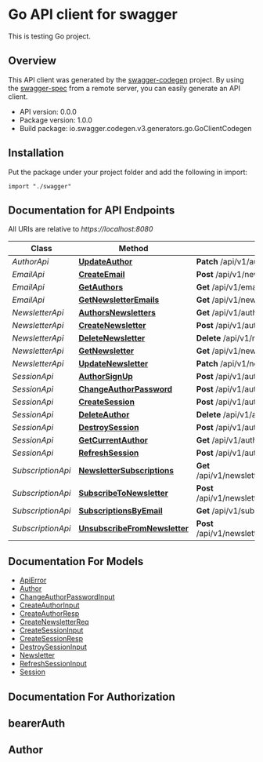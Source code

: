 # Go API client for swagger

This is testing Go project.

## Overview
This API client was generated by the [swagger-codegen](https://github.com/swagger-api/swagger-codegen) project.  By using the [swagger-spec](https://github.com/swagger-api/swagger-spec) from a remote server, you can easily generate an API client.

- API version: 0.0.0
- Package version: 1.0.0
- Build package: io.swagger.codegen.v3.generators.go.GoClientCodegen

## Installation
Put the package under your project folder and add the following in import:
```golang
import "./swagger"
```

## Documentation for API Endpoints

All URIs are relative to *https://localhost:8080*

Class | Method | HTTP request | Description
------------ | ------------- | ------------- | -------------
*AuthorApi* | [**UpdateAuthor**](docs/AuthorApi.md#updateauthor) | **Patch** /api/v1/authors/current | 
*EmailApi* | [**CreateEmail**](docs/EmailApi.md#createemail) | **Post** /api/v1/newsletters/{newsletterId}/emails | 
*EmailApi* | [**GetAuthors**](docs/EmailApi.md#getauthors) | **Get** /api/v1/emails/{emailId} | 
*EmailApi* | [**GetNewsletterEmails**](docs/EmailApi.md#getnewsletteremails) | **Get** /api/v1/newsletters/{newsletterId}/emails | 
*NewsletterApi* | [**AuthorsNewsletters**](docs/NewsletterApi.md#authorsnewsletters) | **Get** /api/v1/authors/current/newsletters | 
*NewsletterApi* | [**CreateNewsletter**](docs/NewsletterApi.md#createnewsletter) | **Post** /api/v1/authors/current/newsletters | 
*NewsletterApi* | [**DeleteNewsletter**](docs/NewsletterApi.md#deletenewsletter) | **Delete** /api/v1/newsletters/{newsletterId} | 
*NewsletterApi* | [**GetNewsletter**](docs/NewsletterApi.md#getnewsletter) | **Get** /api/v1/newsletters/{newsletterId} | 
*NewsletterApi* | [**UpdateNewsletter**](docs/NewsletterApi.md#updatenewsletter) | **Patch** /api/v1/newsletters/{newsletterId} | 
*SessionApi* | [**AuthorSignUp**](docs/SessionApi.md#authorsignup) | **Post** /api/v1/authors/sign-up | 
*SessionApi* | [**ChangeAuthorPassword**](docs/SessionApi.md#changeauthorpassword) | **Post** /api/v1/authors/current/change-password | 
*SessionApi* | [**CreateSession**](docs/SessionApi.md#createsession) | **Post** /api/v1/authors/sign-in | 
*SessionApi* | [**DeleteAuthor**](docs/SessionApi.md#deleteauthor) | **Delete** /api/v1/authors/current | 
*SessionApi* | [**DestroySession**](docs/SessionApi.md#destroysession) | **Post** /api/v1/authors/current/logout | 
*SessionApi* | [**GetCurrentAuthor**](docs/SessionApi.md#getcurrentauthor) | **Get** /api/v1/authors/current | 
*SessionApi* | [**RefreshSession**](docs/SessionApi.md#refreshsession) | **Post** /api/v1/authors/current/refresh-token | 
*SubscriptionApi* | [**NewsletterSubscriptions**](docs/SubscriptionApi.md#newslettersubscriptions) | **Get** /api/v1/newsletters/{newsletterId}/subscriptions | 
*SubscriptionApi* | [**SubscribeToNewsletter**](docs/SubscriptionApi.md#subscribetonewsletter) | **Post** /api/v1/newsletters/{newsletterId}/subscribe | 
*SubscriptionApi* | [**SubscriptionsByEmail**](docs/SubscriptionApi.md#subscriptionsbyemail) | **Get** /api/v1/subscriptions | 
*SubscriptionApi* | [**UnsubscribeFromNewsletter**](docs/SubscriptionApi.md#unsubscribefromnewsletter) | **Post** /api/v1/newsletters/{newsletterId}/unsubscribe | 

## Documentation For Models

 - [ApiError](docs/ApiError.md)
 - [Author](docs/Author.md)
 - [ChangeAuthorPasswordInput](docs/ChangeAuthorPasswordInput.md)
 - [CreateAuthorInput](docs/CreateAuthorInput.md)
 - [CreateAuthorResp](docs/CreateAuthorResp.md)
 - [CreateNewsletterReq](docs/CreateNewsletterReq.md)
 - [CreateSessionInput](docs/CreateSessionInput.md)
 - [CreateSessionResp](docs/CreateSessionResp.md)
 - [DestroySessionInput](docs/DestroySessionInput.md)
 - [Newsletter](docs/Newsletter.md)
 - [RefreshSessionInput](docs/RefreshSessionInput.md)
 - [Session](docs/Session.md)

## Documentation For Authorization

## bearerAuth

## Author


